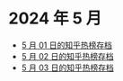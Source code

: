 # 2024 年 5 月

+ [5 月 01 日的知乎热榜存档](/2024-5/01)
+ [5 月 02 日的知乎热榜存档](/2024-5/02)
+ [5 月 03 日的知乎热榜存档](/2024-5/03)
